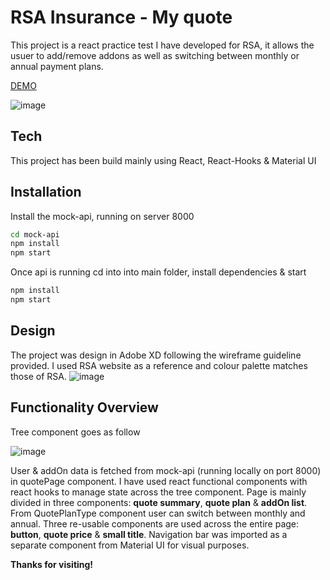 # RSA Insurance - My quote


This project is a react practice test I have developed for RSA, it allows the usuer to add/remove addons as well as switching between monthly or annual payment plans.

[DEMO](https://www.diagrameditor.com/)

![image](https://s7.gifyu.com/images/ezgif-2-bbb6fcc3d7.gif)

## Tech

This project has been build mainly using React, React-Hooks & Material UI



## Installation

Install the mock-api, running on server 8000

```sh
cd mock-api
npm install
npm start
```

Once api is running cd into into main folder, install dependencies & start

```sh
npm install 
npm start
```

## Design

The project was design in Adobe XD following the wireframe guideline provided. 
I used RSA website as a reference and colour palette matches those of RSA. 
![image](https://www.linkpicture.com/q/Web-1920-n-1_2.jpg)

## Functionality Overview

Tree component goes as follow

![image](https://www.linkpicture.com/q/rsa_diagram.jpg)

User & addOn data is fetched from mock-api (running locally on port 8000) in quotePage component.
I have used react functional components with react hooks to manage state across the tree component.
Page is mainly divided in three components: **quote summary**, **quote plan** & **addOn list**. From QuotePlanType component user can switch between monthly and annual.
Three re-usable components are used across the entire page: **button**, **quote price** & **small title**. 
Navigation bar was imported as a separate component from Material UI for visual purposes.






**Thanks for visiting!**

